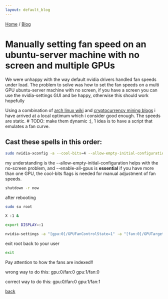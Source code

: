 ```yaml
---
layout: default_blog
---
```


[Home](./index.html) / [Blog](./blog_index.html)

# Manually setting fan speed on an ubuntu-server machine with no screen and multiple GPUs

We were unhappy with the way default nvidia drivers handled fan speeds under load. The problem to solve was how to set the fan speeds on a multi GPU ubuntu-server machine with no screen, if you have a screen you can use the nvidia-settings GUI and be happy, otherwise this should work hopefully

Using a combination of [arch linux wiki](https://wiki.archlinux.org/title/NVIDIA/Tips_and_tricks) and [cryptocurrency mining blogs](https://blockonomi.com/linux-cryptocurrency-mining/) i have arrived at a local optimum which i consider good enough. The speeds are static. # TODO: make them dynamic :), 1 idea is to have a script that emulates a fan curve.


## Cast these spells in this order:
```sh
sudo nvidia-xconfig -a --cool-bits=4 --allow-empty-initial-configuration --enable-all-gpus
```

my understanding is the --allow-empty-initial-configuration helps with the no-screen problem, and --enable-all-gpus is **essential** if you have more than one GPU, the cool-bits flags is needed for manual adjustment of fan speeds.

```sh
shutdown -r now
```

after rebooting

```sh
sudo su root
```

```sh
X :1 &
```

```sh
export DISPLAY=:1
```

```sh
nvidia-settings -a "[gpu:0]/GPUFanControlState=1" -a "[fan:0]/GPUTargetFanSpeed=80" -a "[gpu:1]/GPUFanControlState=1" -a "[fan:1]/GPUTargetFanSpeed=85" -a "[gpu:2]/GPUFanControlState=1" -a "[fan:2]/GPUTargetFanSpeed=80"
```

exit root back to your user
```sh
exit
```

Pay attention to how the fans are indexed!!

wrong way to do this:
gpu:0/fan:0 gpu:1/fan:0

correct way to do this:
gpu:0/fan:0 gpu:1/fan:1

[back](./)

